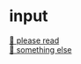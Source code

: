 # input

<!-- index -->

[📄 please read](please%20read.md)\
[📄 something else](something%20else.md)

<!-- /index -->
